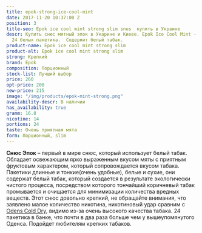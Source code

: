 ```yaml
---
title: epok-strong-ice-cool-mint
date: 2017-11-20 10:37:00 Z
position: 3
title-seo: Epok ice cool mint strong slim snus  купить в Украине
descr: Купить снюс мятный эпок в Укарине и Киеве. Epok Ice Cool Mint - очень крепкий,
  24 белых пакетика.  Содержит белый табак.
product-name: Epok ice cool mint strong slim
product-alt: Epok ice cool mint strong slim
strong: Крепкий
brand: Epok
composition: Порционный
stock-list: Лучший выбор
price: 260
opt-price: 200
new-price: 215
image: "/img/products/epok-mint-strong.png"
availability-descr: В наличии
has_availability: true
gramm: 16.8
nicotine: 14
portions: 24
taste: Очень приятная мята
form: Порционный, slim
---
```


**Снюс Эпок** – первый в мире снюс, который использует белый табак.
Обладает освежающим ярко выраженным вкусом мяты с приятным фруктовым характером, который сопровождается вкусом табака.
Пакетики длинные и тонкие(очень удобные), белые и сухие, они содержат белый табак, который создается в результате экологически чистого процесса, посредством которого тончайший коричневый табак промывается и очищается для минимизации количества вредных веществ.
Этот снюс довольно крепкий, не обращайте внимания, что заявлено малое количество никотина, никотиновый удар сравним с [Odens Cold Dry](/odens-cold-dry), видимо из-за очень высокого качества табака.
24 пакетика в банке, что почти в два раза больше чем у вышеупомянутого Оденса.
Подойдет любителям крепких табаков.
